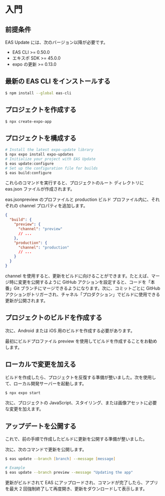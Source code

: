 # 入門

## 前提条件

EAS Update には、次のバージョン以降が必要です。

- EAS CLI >= 0.50.0
- エキスポ SDK >= 45.0.0
- expo の更新 >= 0.13.0

## 最新の EAS CLI をインストールする

```zsh
$ npm install --global eas-cli
```

## プロジェクトを作成する

```zsh
$ npx create-expo-app
```

## プロジェクトを構成する

```zsh
# Install the latest expo-update library
$ npx expo install expo-updates
# Initialize your project with EAS Update
$ eas update:configure
# Set up the configuration file for builds
$ eas build:configure
```

これらのコマンドを実行すると、プロジェクトのルート ディレクトリに eas.json ファイルが作成されます。

eas.jsonpreview のプロファイルと production ビルド プロファイル内に、それぞれの channel プロパティを追加します。

```json
{
  "build": {
    "preview": {
      "channel": "preview"
      // ...
    },
    "production": {
      "channel": "production"
      // ...
    }
  }
}
```

channel を使用すると、更新をビルドに向けることができます。たとえば、マージ時に変更を公開するように GitHub アクションを設定すると、コードを「本番」Git ブランチにマージできるようになります。次に、コミットごとに GitHub アクションがトリガーされ、チャネル「プロダクション」でビルドに使用できる更新が公開されます。

## プロジェクトのビルドを作成する

次に、Android または iOS 用のビルドを作成する必要があります。

最初にビルドプロファイル preview を使用してビルドを作成することをお勧めします。

## ローカルで変更を加える

ビルドを作成したら、プロジェクトを反復する準備が整いました。次を使用して、ローカル開発サーバーを起動します。

```zsh
$ npx expo start
```

次に、プロジェクトの JavaScript、スタイリング、または画像アセットに必要な変更を加えます。

## アップデートを公開する

これで、前の手順で作成したビルドに更新を公開する準備が整いました。

次に、次のコマンドで更新を公開します。

```zsh
$ eas update --branch [branch] --message [message]

# Example
$ eas update --branch preview --message "Updating the app"
```

更新がビルドされて EAS にアップロードされ、コマンドが完了したら、アプリを最大 2 回強制終了して再度開き、更新をダウンロードして表示します。
